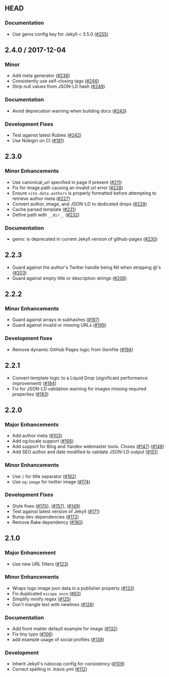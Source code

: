 ## HEAD

### Documentation

  * Use gems config key for Jekyll &lt; 3.5.0 ([#255](https://github.com/jekyll/jekyll-seo-tag/pull/#255))

## 2.4.0 / 2017-12-04

### Minor

  * Add meta generator ([#236](https://github.com/jekyll/jekyll-seo-tag/pull/#236))
  * Consistently use self-closing tags ([#246](https://github.com/jekyll/jekyll-seo-tag/pull/#246))
  * Strip null values from JSON-LD hash ([#249](https://github.com/jekyll/jekyll-seo-tag/pull/#249))

### Documentation

  * Avoid deprecation warning when building docs ([#243](https://github.com/jekyll/jekyll-seo-tag/pull/#243))

### Development Fixes

  * Test against latest Rubies ([#242](https://github.com/jekyll/jekyll-seo-tag/pull/#242))
  * Use Nokigiri on CI ([#181](https://github.com/jekyll/jekyll-seo-tag/pull/#181))

## 2.3.0

### Minor Enhancements

  * Use canonical_url specified in page if present ([#211](https://github.com/jekyll/jekyll-seo-tag/pull/#211))
  * Fix for image.path causing an invalid url error ([#228](https://github.com/jekyll/jekyll-seo-tag/pull/#228))
  * Ensure `site.data.authors` is properly formatted before attempting to retrieve author meta ([#227](https://github.com/jekyll/jekyll-seo-tag/pull/#227))
  * Convert author, image, and JSON-LD to dedicated drops ([#229](https://github.com/jekyll/jekyll-seo-tag/pull/#229))
  * Cache parsed template ([#231](https://github.com/jekyll/jekyll-seo-tag/pull/#231))
  * Define path with `__dir__` ([#232](https://github.com/jekyll/jekyll-seo-tag/pull/#232))

### Documentation

  * gems: is deprecated in current Jekyll version of github-pages ([#230](https://github.com/jekyll/jekyll-seo-tag/pull/#230))

## 2.2.3

  * Guard against the author's Twitter handle being Nil when stripping @'s ([#203](https://github.com/jekyll/jekyll-seo-tag/pull/#203))
  * Guard against empty title or description strings ([#206](https://github.com/jekyll/jekyll-seo-tag/pull/#206))

## 2.2.2

### Minor Enhancements

  * Guard against arrays in subhashes ([#197](https://github.com/jekyll/jekyll-seo-tag/pull/#197))
  * Guard against invalid or missing URLs ([#199](https://github.com/jekyll/jekyll-seo-tag/pull/#199))

### Development fixes

  * Remove dynamic GitHub Pages logic from Gemfile ([#194](https://github.com/jekyll/jekyll-seo-tag/pull/#194))

## 2.2.1

  * Convert template logic to a Liquid Drop (significant performance improvement) ([#184](https://github.com/jekyll/jekyll-seo-tag/pull/#184))
  * Fix for JSON-LD validation warning for images missing required properties ([#183](https://github.com/jekyll/jekyll-seo-tag/pull/#183))

## 2.2.0

### Major Enhancements

  * Add author meta ([#103](https://github.com/jekyll/jekyll-seo-tag/pull/#103))
  * Add og:locale support ([#166](https://github.com/jekyll/jekyll-seo-tag/pull/#166))
  * Add support for Bing and Yandex webmaster tools. Closes ([#147](https://github.com/jekyll/jekyll-seo-tag/pull/#147)) ([#148](https://github.com/jekyll/jekyll-seo-tag/pull/#148))
  * Add SEO author and date modified to validate JSON-LD output ([#151](https://github.com/jekyll/jekyll-seo-tag/pull/#151))

### Minor Enhancements

  * Use `|` for title separator ([#162](https://github.com/jekyll/jekyll-seo-tag/pull/#162))
  * Use `og:image` for twitter image ([#174](https://github.com/jekyll/jekyll-seo-tag/pull/#174))

### Development Fixes

  * Style fixes ([#170](https://github.com/jekyll/jekyll-seo-tag/pull/#170)), ([#157](https://github.com/jekyll/jekyll-seo-tag/pull/#157)), ([#149](https://github.com/jekyll/jekyll-seo-tag/pull/#149))
  * Test against latest version of Jekyll ([#171](https://github.com/jekyll/jekyll-seo-tag/pull/#171))
  * Bump dev dependencies ([#172](https://github.com/jekyll/jekyll-seo-tag/pull/#172))
  * Remove Rake dependency ([#180](https://github.com/jekyll/jekyll-seo-tag/pull/#180))

## 2.1.0

### Major Enhancement

  * Use new URL filters ([#123](https://github.com/jekyll/jekyll-seo-tag/pull/#123))

### Minor Enhancements

  * Wraps logo image json data in a publisher property ([#133](https://github.com/jekyll/jekyll-seo-tag/pull/#133))
  * Fix duplicated `escape_once` ([#93](https://github.com/jekyll/jekyll-seo-tag/pull/#93))
  * Simplify minify regex ([#125](https://github.com/jekyll/jekyll-seo-tag/pull/#125))
  * Don't mangle text with newlines ([#126](https://github.com/jekyll/jekyll-seo-tag/pull/#126))

### Documentation

  * Add front matter default example for image ([#132](https://github.com/jekyll/jekyll-seo-tag/pull/#132))
  * Fix tiny typo ([#106](https://github.com/jekyll/jekyll-seo-tag/pull/#106))
  * add example usage of social profiles ([#139](https://github.com/jekyll/jekyll-seo-tag/pull/#139))

### Development

  * Inherit Jekyll's rubocop config for consistency ([#109](https://github.com/jekyll/jekyll-seo-tag/pull/#109))
  * Correct spelling in .travis.yml ([#112](https://github.com/jekyll/jekyll-seo-tag/pull/#112))

